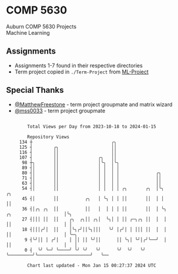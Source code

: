 # COMP 5630
Auburn COMP 5630 Projects  
Machine Learning

## Assignments
- Assignments 1-7 found in their respective directories
- Term project copied in `./Term-Project` from [ML-Project](https://github.com/wumphlett/ML-Project)

## Special Thanks
- [@MatthewFreestone](https://github.com/MatthewFreestone) - term project groupmate and matrix wizard
- [@mss0033](https://github.com/mss0033) - term project groupmate

```

        Total Views per Day from 2023-10-18 to 2024-01-15

        Repository Views
     134 ┼                              ╭╮
     125 ┤        ╭╮                    ││
     116 ┤        ││                    ││
     107 ┤        ││               ╭╮   ││
      98 ┼╮       ││               │╰╮  │╰╮
      89 ┤│       ││               │ │  │ │
      80 ┤│       ││               │ │  │ │              ╭╮
      71 ┤│       ││               │ │  │ │              ││
      63 ┤│       ││               │ │  │ │              ││
      54 ┤│       ││               │ │  │ │ ╭╮       ╭╮  │╰╮                                ╭╮
      45 ┤│       ││          ╭╮   │ ╰╮ │ │ ││       ││  │ │                                ││
      36 ┤│╭╮ ╭╮  ││          ││   │  │ │ │ ││       ││  │ ╰╮         ╭╮                    │╰╮
      27 ┤│││ ││  ││    ╭╮  ╭╮││ ╭╮│  ╰╮│ │ ││ ╭─╮╭╮ ││  │  │         ││                    │ │
      18 ┤│││╭╯│  ││    │╰╮╭╯││╰╮│││   ╰╯ │╭╯│ │ │││ ││  │  │         ││                    │ ╰─╮
       9 ┤╰╯││ │ ╭╯│    │ ││ ││ ╰╯││      ││ ╰╮│ ╰╯│╭╯╰──╯  │         ││                    │   │
       0 ┤  ╰╯ ╰─╯ ╰────╯ ╰╯ ╰╯   ╰╯      ╰╯  ╰╯   ╰╯       ╰─────────╯╰────────────────────╯   ╰──

        Chart last updated - Mon Jan 15 00:27:37 2024 UTC
        
```
